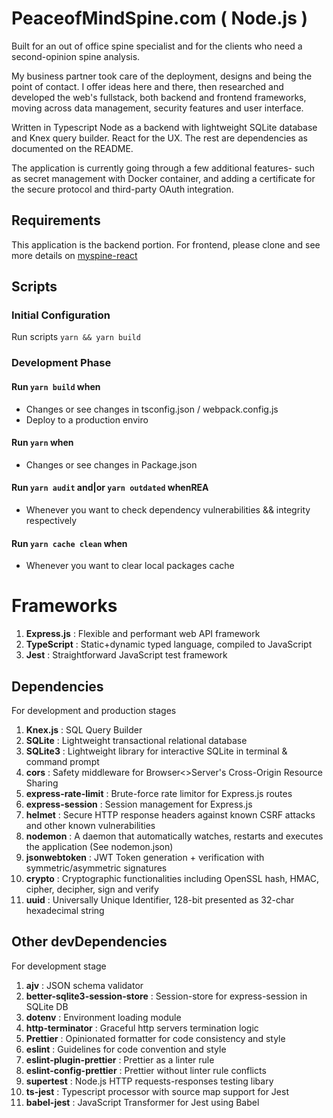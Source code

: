# PeaceofMindSpine.com ( Node.js )

Built for an out of office spine specialist and for the clients who need a second-opinion spine analysis.

My business partner took care of the deployment, designs and being the point of contact. I offer ideas here and there, then researched and developed the web's fullstack, both backend and frontend frameworks, moving across data management, security features and user interface.

Written in Typescript Node as a backend with lightweight SQLite database and Knex query builder. React for the UX. The rest are dependencies as documented on the README.

The application is currently going through a few additional features- such as secret management with Docker container, and adding a certificate for the secure protocol and third-party OAuth integration.

## Requirements
  
  This application is the backend portion.
  For frontend, please clone and see more details on [myspine-react](https://github.com/DreamTechSyndicate/myspine-react)

## Scripts

### Initial Configuration

  Run scripts `yarn && yarn build`

### Development Phase

  #### Run `yarn build` when
  - Changes or see changes in tsconfig.json / webpack.config.js
  - Deploy to a production enviro

  #### Run `yarn` when
  - Changes or see changes in Package.json

  #### Run `yarn audit` and|or `yarn outdated` whenREA
  - Whenever you want to check dependency vulnerabilities && integrity respectively

  #### Run `yarn cache clean` when 
  - Whenever you want to clear local packages cache

# Frameworks
1. **Express.js** : Flexible and performant web API framework
2. **TypeScript** : Static+dynamic typed language, compiled to JavaScript
3. **Jest**       : Straightforward JavaScript test framework

## Dependencies
For development and production stages

1. **Knex.js** : SQL Query Builder
2. **SQLite** : Lightweight transactional relational database
3. **SQLite3** : Lightweight library for interactive SQLite in terminal & command prompt
4. **cors** : Safety middleware for Browser<>Server's Cross-Origin Resource Sharing
5. **express-rate-limit** : Brute-force rate limitor for Express.js routes
6. **express-session** : Session management for Express.js
7. **helmet** : Secure HTTP response headers against known CSRF attacks and other known vulnerabilities
8. **nodemon** : A daemon that automatically watches, restarts and executes the application (See nodemon.json)
9. **jsonwebtoken** : JWT Token generation + verification with symmetric/asymmetric signatures
10. **crypto** : Cryptographic functionalities including OpenSSL hash, HMAC, cipher, decipher, sign and verify
11. **uuid** : Universally Unique Identifier, 128-bit presented as 32-char hexadecimal string

## Other devDependencies
For development stage

1. **ajv** : JSON schema validator
2. **better-sqlite3-session-store** : Session-store for express-session in SQLite DB
3. **dotenv** : Environment loading module 
4. **http-terminator** : Graceful http servers termination logic
5. **Prettier** : Opinionated formatter for code consistency and style
6. **eslint** : Guidelines for code convention and style
7. **eslint-plugin-prettier** : Prettier as a linter rule
8. **eslint-config-prettier** : Prettier without linter rule conflicts
9. **supertest** : Node.js HTTP requests-responses testing libary
10. **ts-jest** : Typescript processor with source map support for Jest
11. **babel-jest** : JavaScript Transformer for Jest using Babel
